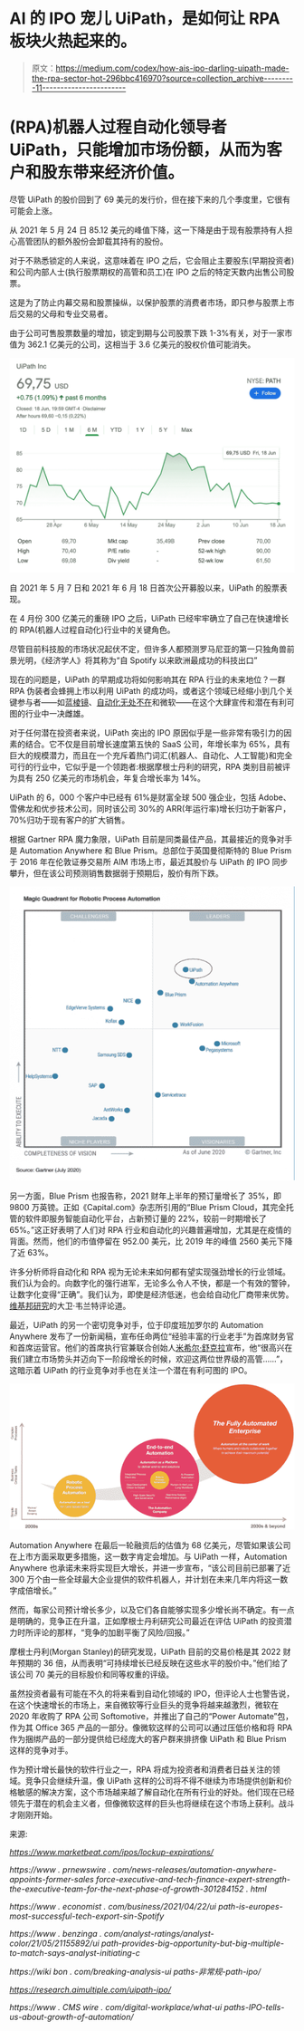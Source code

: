 # AI 的 IPO 宠儿 UiPath，是如何让 RPA 板块火热起来的。

> 原文：<https://medium.com/codex/how-ais-ipo-darling-uipath-made-the-rpa-sector-hot-296bbc416970?source=collection_archive---------11----------------------->

# (RPA)机器人过程自动化领导者 UiPath，只能增加市场份额，从而为客户和股东带来经济价值。

尽管 UiPath 的股价回到了 69 美元的发行价，但在接下来的几个季度里，它很有可能会上涨。

从 2021 年 5 月 24 日 85.12 美元的峰值下降，这一下降是由于现有股票持有人担心高管团队的额外股份会卸载其持有的股份。

对于不熟悉锁定的人来说，这意味着在 IPO 之后，它会阻止主要股东(早期投资者)和公司内部人士(执行股票期权的高管和员工)在 IPO 之后的特定天数内出售公司股票。

这是为了防止内幕交易和股票操纵，以保护股票的消费者市场，即只参与股票上市后交易的父母和专业交易者。

由于公司可售股票数量的增加，锁定到期与公司股票下跌 1-3%有关，对于一家市值为 362.1 亿美元的公司，这相当于 3.6 亿美元的股权价值可能消失。

![](img/a4050cad7cd4433d443712f48b206919.png)

自 2021 年 5 月 7 日和 2021 年 6 月 18 日首次公开募股以来，UiPath 的股票表现。

在 4 月份 300 亿美元的重磅 IPO 之后，UiPath 已经牢牢确立了自己在快速增长的 RPA(机器人过程自动化)行业中的关键角色。

尽管目前科技股的市场状况起伏不定，但许多人都预测罗马尼亚的第一只独角兽前景光明，《经济学人》将其称为“自 Spotify 以来欧洲最成功的科技出口”

现在的问题是，UiPath 的早期成功将如何影响其在 RPA 行业的未来地位？一群 RPA 伪装者会蜂拥上市以利用 UiPath 的成功吗，或者这个领域已经缩小到几个关键参与者——如[蓝棱镜](https://www.blueprism.com/)、[自动化无处不在](https://www.automationanywhere.com/)和微软——在这个大肆宣传和潜在有利可图的行业中一决雌雄。

对于任何潜在投资者来说，UiPath 突出的 IPO 原因似乎是一些非常有吸引力的因素的结合。它不仅是目前增长速度第五快的 SaaS 公司，年增长率为 65%，具有巨大的规模潜力，而且在一个充斥着热门词汇(机器人、自动化、人工智能)和完全可行的行业中，它似乎是一个领跑者:根据摩根士丹利的研究，RPA 类别目前被评为具有 250 亿美元的市场机会，年复合增长率为 14%。

UiPath 的 6，000 个客户中已经有 61%是财富全球 500 强企业，包括 Adobe、雪佛龙和优步技术公司，同时该公司 30%的 ARR(年运行率)增长归功于新客户，70%归功于现有客户的扩大销售。

根据 Gartner RPA 魔力象限，UiPath 目前是同类最佳产品，其最接近的竞争对手是 Automation Anywhere 和 Blue Prism。总部位于英国曼彻斯特的 Blue Prism 于 2016 年在伦敦证券交易所 AIM 市场上市，最近其股价与 UiPath 的 IPO 同步攀升，但在该公司预测销售数据弱于预期后，股价有所下跌。

![](img/99e9d0d03ad3c2ba42da8fad1fbcdebf.png)

另一方面，Blue Prism 也报告称，2021 财年上半年的预订量增长了 35%，即 9800 万英镑。正如《Capital.com》杂志所引用的“Blue Prism Cloud，其完全托管的软件即服务智能自动化平台，占新预订量的 22%，较前一时期增长了 65%。”这正好表明了人们对 RPA 行业和自动化的兴趣普遍增加，尤其是在疫情的背面。然而，他们的市值停留在 952.00 美元，比 2019 年的峰值 2560 美元下降了近 63%。

许多分析师将自动化和 RPA 视为无论未来如何都有望实现强劲增长的行业领域。我们认为会的。向数字化的强行进军，无论多么令人不快，都是一个有效的警钟，让数字化变得“正确”。我们认为，即使是经济低迷，也会给自动化厂商带来优势。[维基邦研究](https://wikibon.com/)的大卫·韦兰特评论道。

最近，UiPath 的另一个密切竞争对手，位于印度班加罗尔的 Automation Anywhere 发布了一份新闻稿，宣布任命两位“经验丰富的行业老手”为首席财务官和首席运营官。他们的首席执行官兼联合创始人[米希尔·舒克拉](https://www.linkedin.com/in/mihirshukla/)宣布，他“很高兴在我们建立市场势头并迈向下一阶段增长的时候，欢迎这两位世界级的高管……”，这暗示着 UiPath 的行业竞争对手也在关注一个潜在有利可图的 IPO。

![](img/137d4fb470494b0f7469ea86a25f093e.png)

Automation Anywhere 在最后一轮融资后的估值为 68 亿美元，尽管如果该公司在上市方面采取更多措施，这一数字肯定会增加。与 UiPath 一样，Automation Anywhere 也承诺未来将实现巨大增长，并进一步宣布，“该公司目前已部署了近 300 万个由一些全球最大企业提供的软件机器人，并计划在未来几年内将这一数字成倍增长。”

然而，每家公司预计增长多少，以及它们各自能够实现多少增长尚不确定。有一点是明确的，竞争正在升温，正如摩根士丹利研究公司最近在评估 UiPath 的投资潜力时所评论的那样，“竞争的加剧平衡了风险/回报。”

摩根士丹利(Morgan Stanley)的研究发现，UiPath 目前的交易价格是其 2022 财年预期的 36 倍，从而表明“可持续增长已经反映在这些水平的股价中。”他们给了该公司 70 美元的目标股价和同等权重的评级。

虽然投资者最有可能在不久的将来看到自动化领域的 IPO，但评论人士也警告说，在这个快速增长的市场上，来自微软等行业巨头的竞争将越来越激烈，微软在 2020 年收购了 RPA 公司 Softomotive，并推出了自己的“Power Automate”包，作为其 Office 365 产品的一部分。像微软这样的公司可以通过压低价格和将 RPA 作为捆绑产品的一部分提供给已经庞大的客户群来排挤像 UiPath 和 Blue Prism 这样的竞争对手。

作为预计增长最快的软件行业之一，RPA 将成为投资者和消费者日益关注的领域。竞争只会继续升温，像 UiPath 这样的公司将不得不继续为市场提供创新和价格敏感的解决方案，这个市场越来越了解自动化在所有行业的好处。他们现在已经领先于潜在的机会主义者，但像微软这样的巨头也将继续在这个市场上获利。战斗才刚刚开始。

来源:

*https://www.marketbeat.com/ipos/lockup-expirations/*

*https://www . prnewswire . com/news-releases/automation-anywhere-appoints-former-sales force-executive-and-tech-finance-expert-strength-the-executive-team-for-the-next-phase-of-growth-301284152 . html*

*https://www . economist . com/business/2021/04/22/ui path-is-europes-most-successful-tech-export-sin-Spotify*

*https://www . benzinga . com/analyst-ratings/analyst-color/21/05/21155892/ui path-provides-big-opportunity-but-big-multiple-to-match-says-analyst-initiating-c*

*https://wiki bon . com/breaking-analysis-ui paths-非常规-path-ipo/*

*https://research.aimultiple.com/uipath-ipo/*

*https://www . CMS wire . com/digital-workplace/what-ui paths-IPO-tells-us-about-growth-of-automation/*